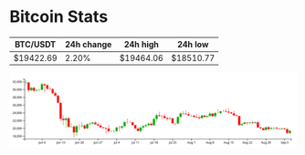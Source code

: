 # Bitcoin Stats

BTC/USDT|24h change|24h high|24h low|
|---|---|---|---|
|$19422.69|2.20%|$19464.06|$18510.77|

<img src="./chart.svg">
